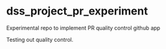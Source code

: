 # dss_project_pr_experiment
Experimental repo to implement PR quality control github app

Testing out quality control.